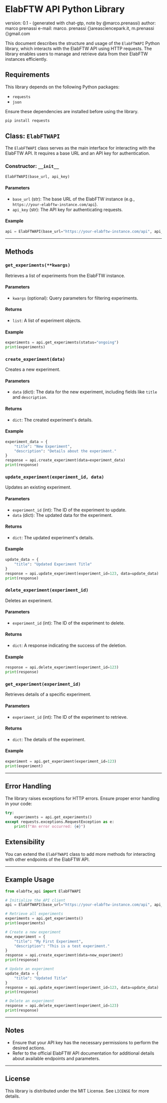 # ElabFTW API Python Library
version: 0.1 - (generated with chat-gtp, note by @marco.prenassi)
author: marco prenassi
e-mail: marco. prenassi {}areasciencepark.it, m.prenassi {}gmail.com

This document describes the structure and usage of the `ElabFTWAPI` Python library, which interacts with the ElabFTW API using HTTP requests. The library enables users to manage and retrieve data from their ElabFTW instances efficiently.

## Requirements

This library depends on the following Python packages:

- `requests`
- `json`

Ensure these dependencies are installed before using the library.

```bash
pip install requests
```

## Class: `ElabFTWAPI`

The `ElabFTWAPI` class serves as the main interface for interacting with the ElabFTW API. It requires a base URL and an API key for authentication.

### Constructor: `__init__`

```python
ElabFTWAPI(base_url, api_key)
```

#### Parameters
- `base_url` (str): The base URL of the ElabFTW instance (e.g., `https://your-elabftw-instance.com/api`).
- `api_key` (str): The API key for authenticating requests.

#### Example
```python
api = ElabFTWAPI(base_url="https://your-elabftw-instance.com/api", api_key="your_api_key")
```

---

## Methods

### `get_experiments(**kwargs)`

Retrieves a list of experiments from the ElabFTW instance.

#### Parameters
- `kwargs` (optional): Query parameters for filtering experiments.

#### Returns
- `list`: A list of experiment objects.

#### Example
```python
experiments = api.get_experiments(status="ongoing")
print(experiments)
```

### `create_experiment(data)`

Creates a new experiment.

#### Parameters
- `data` (dict): The data for the new experiment, including fields like `title` and `description`.

#### Returns
- `dict`: The created experiment's details.

#### Example
```python
experiment_data = {
    "title": "New Experiment",
    "description": "Details about the experiment."
}
response = api.create_experiment(data=experiment_data)
print(response)
```

### `update_experiment(experiment_id, data)`

Updates an existing experiment.

#### Parameters
- `experiment_id` (int): The ID of the experiment to update.
- `data` (dict): The updated data for the experiment.

#### Returns
- `dict`: The updated experiment's details.

#### Example
```python
update_data = {
    "title": "Updated Experiment Title"
}
response = api.update_experiment(experiment_id=123, data=update_data)
print(response)
```

### `delete_experiment(experiment_id)`

Deletes an experiment.

#### Parameters
- `experiment_id` (int): The ID of the experiment to delete.

#### Returns
- `dict`: A response indicating the success of the deletion.

#### Example
```python
response = api.delete_experiment(experiment_id=123)
print(response)
```

### `get_experiment(experiment_id)`

Retrieves details of a specific experiment.

#### Parameters
- `experiment_id` (int): The ID of the experiment to retrieve.

#### Returns
- `dict`: The details of the experiment.

#### Example
```python
experiment = api.get_experiment(experiment_id=123)
print(experiment)
```

---

## Error Handling

The library raises exceptions for HTTP errors. Ensure proper error handling in your code:

```python
try:
    experiments = api.get_experiments()
except requests.exceptions.RequestException as e:
    print(f"An error occurred: {e}")
```

## Extensibility

You can extend the `ElabFTWAPI` class to add more methods for interacting with other endpoints of the ElabFTW API.

---

## Example Usage

```python
from elabftw_api import ElabFTWAPI

# Initialize the API client
api = ElabFTWAPI(base_url="https://your-elabftw-instance.com/api", api_key="your_api_key")

# Retrieve all experiments
experiments = api.get_experiments()
print(experiments)

# Create a new experiment
new_experiment = {
    "title": "My First Experiment",
    "description": "This is a test experiment."
}
response = api.create_experiment(data=new_experiment)
print(response)

# Update an experiment
update_data = {
    "title": "Updated Title"
}
response = api.update_experiment(experiment_id=123, data=update_data)
print(response)

# Delete an experiment
response = api.delete_experiment(experiment_id=123)
print(response)
```

---

## Notes

- Ensure that your API key has the necessary permissions to perform the desired actions.
- Refer to the official ElabFTW API documentation for additional details about available endpoints and parameters.

---

## License

This library is distributed under the MIT License. See `LICENSE` for more details.

